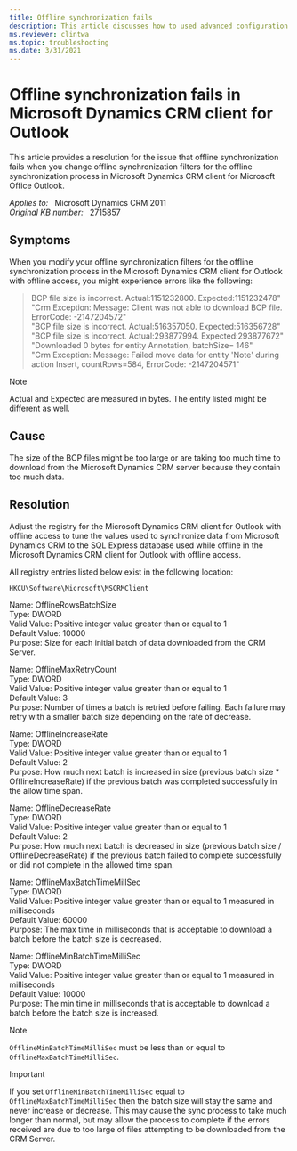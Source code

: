 ```yaml
---
title: Offline synchronization fails
description: This article discusses how to used advanced configuration options available in the registry for the Microsoft Dynamics CRM client for Outlook offline sync process to improve or resolve errors with data transfer.
ms.reviewer: clintwa
ms.topic: troubleshooting
ms.date: 3/31/2021
---
```

# Offline synchronization fails in Microsoft Dynamics CRM client for Outlook

This article provides a resolution for the issue that offline synchronization fails when you change offline synchronization filters for the offline synchronization process in Microsoft Dynamics CRM client for Microsoft Office Outlook.

_Applies to:_ &nbsp; Microsoft Dynamics CRM 2011  
_Original KB number:_ &nbsp; 2715857

## Symptoms

When you modify your offline synchronization filters for the offline synchronization process in the Microsoft Dynamics CRM client for Outlook with offline access, you might experience errors like the following:

> BCP file size is incorrect. Actual:1151232800. Expected:1151232478"  
"Crm Exception: Message: Client was not able to download BCP file. ErrorCode: -2147204572"  
"BCP file size is incorrect. Actual:516357050. Expected:516356728"  
"BCP file size is incorrect. Actual:293877994. Expected:293877672"  
"Downloaded 0 bytes for entity Annotation, batchSize= 146"  
"Crm Exception: Message: Failed move data for entity 'Note' during action Insert, countRows=584, ErrorCode: -2147204571"

> [!NOTE]
> Actual and Expected are measured in bytes. The entity listed might be different as well.

## Cause

The size of the BCP files might be too large or are taking too much time to download from the Microsoft Dynamics CRM server because they contain too much data.

## Resolution

Adjust the registry for the Microsoft Dynamics CRM client for Outlook with offline access to tune the values used to synchronize data from Microsoft Dynamics CRM to the SQL Express database used while offline in the Microsoft Dynamics CRM client for Outlook with offline access.

All registry entries listed below exist in the following location:

`HKCU\Software\Microsoft\MSCRMClient`

Name: OfflineRowsBatchSize  
Type: DWORD  
Valid Value: Positive integer value greater than or equal to 1  
Default Value: 10000  
Purpose: Size for each initial batch of data downloaded from the CRM Server.

Name: OfflineMaxRetryCount  
Type: DWORD  
Valid Value: Positive integer value greater than or equal to 1  
Default Value: 3  
Purpose: Number of times a batch is retried before failing. Each failure may retry with a smaller batch size depending on the rate of decrease.

Name: OfflineIncreaseRate  
Type: DWORD  
Valid Value: Positive integer value greater than or equal to 1  
Default Value: 2  
Purpose: How much next batch is increased in size (previous batch size * OfflineIncreaseRate) if the previous batch was completed successfully in the allow time span.

Name: OfflineDecreaseRate  
Type: DWORD  
Valid Value: Positive integer value greater than or equal to 1  
Default Value: 2  
Purpose: How much next batch is decreased in size (previous batch size / OfflineDecreaseRate) if the previous batch failed to complete successfully or did not complete in the allowed time span.

Name: OfflineMaxBatchTimeMillSec  
Type: DWORD  
Valid Value: Positive integer value greater than or equal to 1 measured in milliseconds  
Default Value: 60000  
Purpose: The max time in milliseconds that is acceptable to download a batch before the batch size is decreased.

Name: OfflineMinBatchTimeMilliSec  
Type: DWORD  
Valid Value: Positive integer value greater than or equal to 1 measured in milliseconds  
Default Value: 10000  
Purpose: The min time in milliseconds that is acceptable to download a batch before the batch size is increased.

> [!NOTE]
> `OfflineMinBatchTimeMilliSec` must be less than or equal to `OfflineMaxBatchTimeMilliSec`.

> [!IMPORTANT]
> If you set `OfflineMinBatchTimeMilliSec` equal to `OfflineMaxBatchTimeMilliSec` then the batch size will stay the same and never increase or decrease. This may cause the sync process to take much longer than normal, but may allow the process to complete if the errors received are due to too large of files attempting to be downloaded from the CRM Server.
